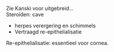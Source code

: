Zie Kanski voor uitgebreid…  
Steroïden: cave

- herpes verergering en schimmels
- Vertraagd re-epithelialisatie
 
Re-epithelialisatie: essentieel voor cornea.